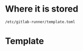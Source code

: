 #                 Where it is stored

`/etc/gitlab-runner/template.toml`









#               Template